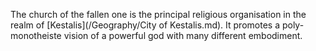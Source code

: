 The church of the fallen one is the principal religious organisation in the realm
of [Kestalis](/Geography/City of Kestalis.md). It promotes a poly-monotheiste vision of a powerful
god with many different embodiment.
